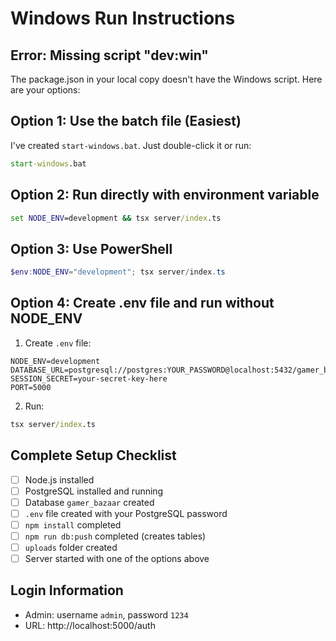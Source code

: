 # Windows Run Instructions

## Error: Missing script "dev:win"
The package.json in your local copy doesn't have the Windows script. Here are your options:

## Option 1: Use the batch file (Easiest)
I've created `start-windows.bat`. Just double-click it or run:
```cmd
start-windows.bat
```

## Option 2: Run directly with environment variable
```cmd
set NODE_ENV=development && tsx server/index.ts
```

## Option 3: Use PowerShell
```powershell
$env:NODE_ENV="development"; tsx server/index.ts
```

## Option 4: Create .env file and run without NODE_ENV
1. Create `.env` file:
```env
NODE_ENV=development
DATABASE_URL=postgresql://postgres:YOUR_PASSWORD@localhost:5432/gamer_bazaar
SESSION_SECRET=your-secret-key-here
PORT=5000
```

2. Run:
```cmd
tsx server/index.ts
```

## Complete Setup Checklist
- [ ] Node.js installed
- [ ] PostgreSQL installed and running
- [ ] Database `gamer_bazaar` created
- [ ] `.env` file created with your PostgreSQL password
- [ ] `npm install` completed
- [ ] `npm run db:push` completed (creates tables)
- [ ] `uploads` folder created
- [ ] Server started with one of the options above

## Login Information
- Admin: username `admin`, password `1234`
- URL: http://localhost:5000/auth